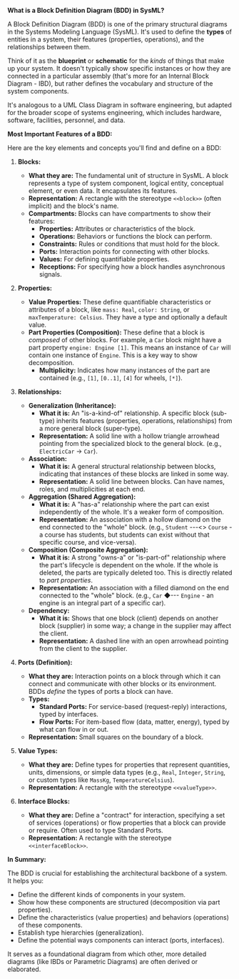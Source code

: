 **What is a Block Definition Diagram (BDD) in SysML?**

A Block Definition Diagram (BDD) is one of the primary structural diagrams in the Systems Modeling Language (SysML). It's used to define the **types** of entities in a system, their features (properties, operations), and the relationships between them.

Think of it as the **blueprint** or **schematic** for the *kinds* of things that make up your system. It doesn't typically show specific instances or how they are connected in a particular assembly (that's more for an Internal Block Diagram - IBD), but rather defines the vocabulary and structure of the system components.

It's analogous to a UML Class Diagram in software engineering, but adapted for the broader scope of systems engineering, which includes hardware, software, facilities, personnel, and data.

**Most Important Features of a BDD:**

Here are the key elements and concepts you'll find and define on a BDD:

1.  **Blocks:**
    *   **What they are:** The fundamental unit of structure in SysML. A block represents a type of system component, logical entity, conceptual element, or even data. It encapsulates its features.
    *   **Representation:** A rectangle with the stereotype `<<block>>` (often implicit) and the block's name.
    *   **Compartments:** Blocks can have compartments to show their features:
        *   **Properties:** Attributes or characteristics of the block.
        *   **Operations:** Behaviors or functions the block can perform.
        *   **Constraints:** Rules or conditions that must hold for the block.
        *   **Ports:** Interaction points for connecting with other blocks.
        *   **Values:** For defining quantifiable properties.
        *   **Receptions:** For specifying how a block handles asynchronous signals.

2.  **Properties:**
    *   **Value Properties:** These define quantifiable characteristics or attributes of a block, like `mass: Real`, `color: String`, or `maxTemperature: Celsius`. They have a type and optionally a default value.
    *   **Part Properties (Composition):** These define that a block is *composed* of other blocks. For example, a `Car` block might have a part property `engine: Engine [1]`. This means an instance of `Car` will contain one instance of `Engine`. This is a key way to show decomposition.
        *   **Multiplicity:** Indicates how many instances of the part are contained (e.g., `[1]`, `[0..1]`, `[4]` for wheels, `[*]`).

3.  **Relationships:**
    *   **Generalization (Inheritance):**
        *   **What it is:** An "is-a-kind-of" relationship. A specific block (sub-type) inherits features (properties, operations, relationships) from a more general block (super-type).
        *   **Representation:** A solid line with a hollow triangle arrowhead pointing from the specialized block to the general block. (e.g., `ElectricCar` -> `Car`).
    *   **Association:**
        *   **What it is:** A general structural relationship between blocks, indicating that instances of these blocks are linked in some way.
        *   **Representation:** A solid line between blocks. Can have names, roles, and multiplicities at each end.
    *   **Aggregation (Shared Aggregation):**
        *   **What it is:** A "has-a" relationship where the part can exist independently of the whole. It's a weaker form of composition.
        *   **Representation:** An association with a hollow diamond on the end connected to the "whole" block. (e.g., `Student` ---<> `Course` - a course has students, but students can exist without that specific course, and vice-versa).
    *   **Composition (Composite Aggregation):**
        *   **What it is:** A strong "owns-a" or "is-part-of" relationship where the part's lifecycle is dependent on the whole. If the whole is deleted, the parts are typically deleted too. This is directly related to *part properties*.
        *   **Representation:** An association with a filled diamond on the end connected to the "whole" block. (e.g., `Car` ◆--- `Engine` - an engine is an integral part of a specific car).
    *   **Dependency:**
        *   **What it is:** Shows that one block (client) depends on another block (supplier) in some way; a change in the supplier may affect the client.
        *   **Representation:** A dashed line with an open arrowhead pointing from the client to the supplier.

4.  **Ports (Definition):**
    *   **What they are:** Interaction points on a block through which it can connect and communicate with other blocks or its environment. BDDs *define* the types of ports a block can have.
    *   **Types:**
        *   **Standard Ports:** For service-based (request-reply) interactions, typed by interfaces.
        *   **Flow Ports:** For item-based flow (data, matter, energy), typed by what can flow in or out.
    *   **Representation:** Small squares on the boundary of a block.

5.  **Value Types:**
    *   **What they are:** Define types for properties that represent quantities, units, dimensions, or simple data types (e.g., `Real`, `Integer`, `String`, or custom types like `MassKg`, `TemperatureCelsius`).
    *   **Representation:** A rectangle with the stereotype `<<valueType>>`.

6.  **Interface Blocks:**
    *   **What they are:** Define a "contract" for interaction, specifying a set of services (operations) or flow properties that a block can provide or require. Often used to type Standard Ports.
    *   **Representation:** A rectangle with the stereotype `<<interfaceBlock>>`.

**In Summary:**

The BDD is crucial for establishing the architectural backbone of a system. It helps you:
*   Define the different kinds of components in your system.
*   Show how these components are structured (decomposition via part properties).
*   Define the characteristics (value properties) and behaviors (operations) of these components.
*   Establish type hierarchies (generalization).
*   Define the potential ways components can interact (ports, interfaces).

It serves as a foundational diagram from which other, more detailed diagrams (like IBDs or Parametric Diagrams) are often derived or elaborated.